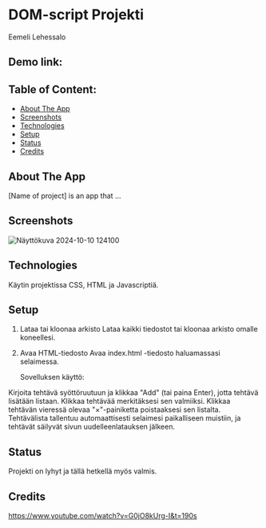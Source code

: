 # DOM-script Projekti
Eemeli Lehessalo

## Demo link:



## Table of Content:

- [About The App](#about-the-app)
- [Screenshots](#screenshots)
- [Technologies](#technologies)
- [Setup](#setup)
- [Status](#status)
- [Credits](#credits)


## About The App
[Name of project] is an app that ...

## Screenshots
![Näyttökuva 2024-10-10 124100](https://github.com/user-attachments/assets/4c980cb5-3f41-4eab-a9b0-e1ccb751aeab)


## Technologies
Käytin projektissa CSS, HTML ja Javascriptiä.

## Setup
1. Lataa tai kloonaa arkisto
   Lataa kaikki tiedostot tai kloonaa arkisto omalle koneellesi.

2.  Avaa HTML-tiedosto
    Avaa index.html -tiedosto haluamassasi selaimessa.

    Sovelluksen käyttö:

   Kirjoita tehtävä syöttöruutuun ja klikkaa "Add" (tai paina Enter), jotta tehtävä lisätään listaan.
   Klikkaa tehtävää merkitäksesi sen valmiiksi.
   Klikkaa tehtävän vieressä olevaa "×"-painiketta poistaaksesi sen listalta.
   Tehtävälista tallentuu automaattisesti selaimesi paikalliseen muistiin, ja tehtävät säilyvät sivun uudelleenlatauksen jälkeen.

## Status
Projekti on lyhyt ja tällä hetkellä myös valmis.

## Credits
https://www.youtube.com/watch?v=G0jO8kUrg-I&t=190s
